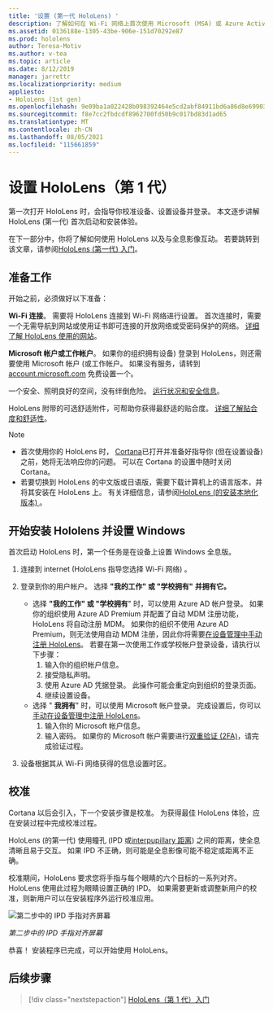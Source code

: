 ```yaml
---
title: '设置 (第一代 HoloLens) '
description: 了解如何在 Wi-Fi 网络上首次使用 Microsoft (MSA) 或 Azure Active Directory (AAD) 帐户来设置 HoloLens (1 代) 。
ms.assetid: 0136188e-1305-43be-906e-151d70292e87
ms.prod: hololens
author: Teresa-Motiv
ms.author: v-tea
ms.topic: article
ms.date: 8/12/2019
manager: jarrettr
ms.localizationpriority: medium
appliesto:
- HoloLens (1st gen)
ms.openlocfilehash: 9e09ba1a022428b098392464e5cd2abf84911bd6a86d8e699036b8fc4f91470a
ms.sourcegitcommit: f8e7cc2fbdcdf8962700fd50b9c017bd83d1ad65
ms.translationtype: MT
ms.contentlocale: zh-CN
ms.lasthandoff: 08/05/2021
ms.locfileid: "115661859"
---
```

# <a name="set-up-your-hololens-1st-gen"></a>设置 HoloLens（第 1 代）

第一次打开 HoloLens 时，会指导你校准设备、设置设备并登录。  本文逐步讲解 HoloLens (第一代) 首次启动和安装体验。

在下一部分中，你将了解如何使用 HoloLens 以及与全息影像互动。 若要跳转到该文章，请参阅[HoloLens (第一代) 入门](hololens1-basic-usage.md)。

## <a name="before-you-start"></a>准备工作

开始之前，必须做好以下准备：

**Wi-Fi 连接**。 需要将 HoloLens 连接到 Wi-Fi 网络进行设置。 首次连接时，需要一个无需导航到网站或使用证书即可连接的开放网络或受密码保护的网络。 [详细了解 HoloLens 使用的网站](hololens-offline.md)。

**Microsoft 帐户或工作帐户**。 如果你的组织拥有设备) 登录到 HoloLens，则还需要使用 Microsoft 帐户 (或工作帐户。 如果没有服务，请转到 [account.microsoft.com](https://account.microsoft.com) 免费设置一个。

一个安全、照明良好的空间，没有绊倒危险。 [运行状况和安全信息](https://go.microsoft.com/fwlink/p/?LinkId=746661)。

HoloLens 附带的可选舒适附件，可帮助你获得最舒适的贴合度。 [详细了解贴合度和舒适性](https://support.microsoft.com/help/12632/hololens-fit-your-hololens)。

> [!NOTE]
>  
> - 首次使用你的 HoloLens 时， [Cortana](hololens-cortana.md)已打开并准备好指导你 (但在设置设备) 之前，她将无法响应你的问题。 可以在 Cortana 的设置中随时关闭 Cortana。
> - 若要切换到 HoloLens 的中文版或日语版，需要下载计算机上的语言版本，并将其安装在 HoloLens 上。 有关详细信息，请参阅[HoloLens (的安装本地化版本) ](hololens1-install-localized.md)。

## <a name="start-your-hololens-and-set-up-windows"></a>开始安装 Hololens 并设置 Windows

首次启动 HoloLens 时，第一个任务是在设备上设置 Windows 全息版。

1. 连接到 internet (HoloLens 指导您选择 Wi-Fi 网络) 。

1. 登录到你的用户帐户。 选择 **"我的工作" 或 "学校拥有"** **并拥有它。**
    - 选择 **"我的工作" 或 "学校拥有**" 时，可以使用 Azure AD 帐户登录。 如果你的组织使用 Azure AD Premium 并配置了自动 MDM 注册功能，HoloLens 将自动注册 MDM。 如果你的组织不使用 Azure AD Premium，则无法使用自动 MDM 注册，因此你将需要[在设备管理中手动注册 HoloLens](hololens-enroll-mdm.md#different-ways-to-enroll)。 若要在第一次使用工作或学校帐户登录设备，请执行以下步骤：
        1. 输入你的组织帐户信息。
        1. 接受隐私声明。
        1. 使用 Azure AD 凭据登录。 此操作可能会重定向到组织的登录页面。
        1. 继续设置设备。
    - 选择 " **我拥有**" 时，可以使用 Microsoft 帐户登录。 完成设置后，你可以[手动在设备管理中注册 HoloLens](hololens-enroll-mdm.md#different-ways-to-enroll)。
        1. 输入你的 Microsoft 帐户信息。
        1. 输入密码。 如果你的 Microsoft 帐户需要进行[双重验证 (2FA)](https://blogs.technet.microsoft.com/microsoft_blog/2013/04/17/microsoft-account-gets-more-secure/)，请完成验证过程。

1. 设备根据其从 Wi-Fi 网络获得的信息设置时区。

## <a name="calibration"></a>校准

Cortana 以后会引入，下一个安装步骤是校准。 为获得最佳 HoloLens 体验，应在安装过程中完成校准过程。

HoloLens (的第一代) 使用瞳孔 (IPD 或[interpupillary 距离](https://en.wikipedia.org/wiki/Interpupillary_distance)) 之间的距离，使全息清晰且易于交互。 如果 IPD 不正确，则可能是全息影像可能不稳定或距离不正确。

校准期间，HoloLens 要求您将手指与每个眼睛的六个目标的一系列对齐。 HoloLens 使用此过程为眼睛设置正确的 IPD。 如果需要更新或调整新用户的校准，则新用户可以在安装程序外运行校准应用。

![第二步中的 IPD 手指对齐屏幕](./images/ipd-finger-alignment-300px.jpg)

*第二步中的 IPD 手指对齐屏幕*

恭喜！ 安装程序已完成，可以开始使用 HoloLens。

## <a name="next-steps"></a>后续步骤

> [!div class="nextstepaction"]
> [HoloLens（第 1 代）入门](hololens1-basic-usage.md)

